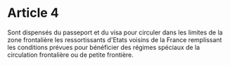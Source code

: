 # Article 4

Sont dispensés du passeport et du visa pour circuler dans les limites de la zone frontalière les ressortissants d'Etats voisins de la France remplissant les conditions prévues pour bénéficier des régimes spéciaux de la circulation frontalière ou de petite frontière.
